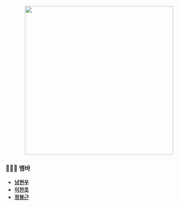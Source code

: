 <p align="center">
  <img width="400" src="https://user-images.githubusercontent.com/34447105/90772561-b2be3780-e32f-11ea-9ae3-04bd46ea2144.png" />
</p>

### 👨‍👨‍👦 멤바
- **[남현우](https://github.com/woowa-techcamp-2020/bmart-9/wiki/%EC%A0%80%EA%B8%80%EB%A7%81)**  
- **[이찬호](https://github.com/woowa-techcamp-2020/bmart-9/wiki/%EA%B3%A8%EB%A6%AC%EC%95%97)**  
- **[정봉근](https://github.com/woowa-techcamp-2020/bmart-9/wiki/%EC%98%B5%EC%A0%80%EB%B2%84)**

